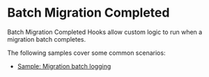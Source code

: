 ﻿# Batch Migration Completed

Batch Migration Completed Hooks allow custom logic to run when a migration batch completes.

The following samples cover some common scenarios:

- [Sample: Migration batch logging](~/samples/hooks/batch-migration-completed/log_migration_batches.md)
